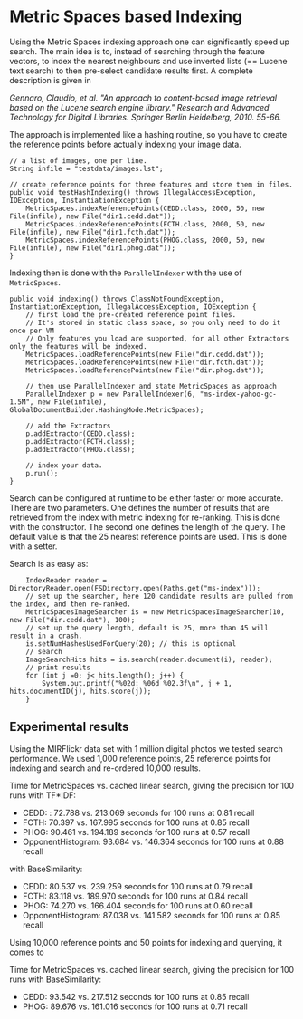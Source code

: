 # Metric Spaces based Indexing

Using the Metric Spaces indexing approach one can significantly speed up search. The main idea is to, instead of 
searching through the feature vectors, to index the nearest neighbours and use inverted lists (== Lucene text search)
to then pre-select candidate results first. A complete description is given in 

*Gennaro, Claudio, et al. "An approach to content-based image retrieval based on the Lucene search engine library." 
Research and Advanced Technology for Digital Libraries. Springer Berlin Heidelberg, 2010. 55-66.*

The approach is implemented like a hashing routine, so you have to create the reference points before actually indexing 
your image data. 

    // a list of images, one per line.
    String infile = "testdata/images.lst";

    // create reference points for three features and store them in files. 
    public void testHashIndexing() throws IllegalAccessException, IOException, InstantiationException {
        MetricSpaces.indexReferencePoints(CEDD.class, 2000, 50, new File(infile), new File("dir1.cedd.dat"));
        MetricSpaces.indexReferencePoints(FCTH.class, 2000, 50, new File(infile), new File("dir1.fcth.dat"));
        MetricSpaces.indexReferencePoints(PHOG.class, 2000, 50, new File(infile), new File("dir1.phog.dat"));
    }
    
Indexing then is done with the `ParallelIndexer` with the use of `MetricSpaces`.

    public void indexing() throws ClassNotFoundException, InstantiationException, IllegalAccessException, IOException {
        // first load the pre-created reference point files. 
        // It's stored in static class space, so you only need to do it once per VM
        // Only features you load are supported, for all other Extractors only the features will be indexed. 
        MetricSpaces.loadReferencePoints(new File("dir.cedd.dat"));
        MetricSpaces.loadReferencePoints(new File("dir.fcth.dat"));
        MetricSpaces.loadReferencePoints(new File("dir.phog.dat"));

        // then use ParallelIndexer and state MetricSpaces as approach
        ParallelIndexer p = new ParallelIndexer(6, "ms-index-yahoo-gc-1.5M", new File(infile), GlobalDocumentBuilder.HashingMode.MetricSpaces);
        
        // add the Extractors
        p.addExtractor(CEDD.class);
        p.addExtractor(FCTH.class);
        p.addExtractor(PHOG.class);
        
        // index your data.
        p.run();
    }

Search can be configured at runtime to be either faster or more accurate. There are two parameters. One defines the number
of results that are retrieved from the index with metric indexing for re-ranking. This is done with the constructor. The
second one defines the length of the query. The default value is that the 25 nearest reference points are used. This is
done with a setter.

Search is as easy as:

        IndexReader reader = DirectoryReader.open(FSDirectory.open(Paths.get("ms-index")));
        // set up the searcher, here 120 candidate results are pulled from the index, and then re-ranked.
        MetricSpacesImageSearcher is = new MetricSpacesImageSearcher(10, new File("dir.cedd.dat"), 100);
        // set up the query length, default is 25, more than 45 will result in a crash.
        is.setNumHashesUsedForQuery(20); // this is optional
        // search
        ImageSearchHits hits = is.search(reader.document(i), reader);
        // print results
        for (int j =0; j< hits.length(); j++) {
            System.out.printf("%02d: %06d %02.3f\n", j + 1, hits.documentID(j), hits.score(j));
        }

## Experimental results
Using the MIRFlickr data set with 1 million digital photos we tested search performance. We used 1,000 reference points, 
25 reference points for indexing and search and re-ordered 10,000 results.   

Time for MetricSpaces vs. cached linear search, giving the precision for 100 runs with TF*IDF:

* CEDD: : 72.788 vs. 213.069 seconds for 100 runs at 0.81 recall
* FCTH: 70.397 vs. 167.995 seconds for 100 runs at 0.85 recall
* PHOG: 90.461 vs. 194.189 seconds for 100 runs at 0.57 recall
* OpponentHistogram: 93.684 vs. 146.364 seconds for 100 runs at 0.88 recall

with BaseSimilarity:

* CEDD: 80.537 vs. 239.259 seconds for 100 runs at 0.79 recall
* FCTH: 83.118 vs. 189.970 seconds for 100 runs at 0.84 recall
* PHOG: 74.270 vs. 166.404 seconds for 100 runs at 0.60 recall
* OpponentHistogram: 87.038 vs. 141.582 seconds for 100 runs at 0.85 recall

Using 10,000 reference points and 50 points for indexing and querying, it comes to

Time for MetricSpaces vs. cached linear search, giving the precision for 100 runs with BaseSimilarity:

* CEDD: 93.542 vs. 217.512 seconds for 100 runs at 0.85 recall
* PHOG: 89.676 vs. 161.016 seconds for 100 runs at 0.71 recall